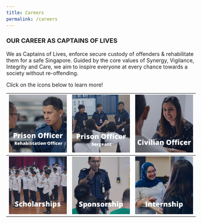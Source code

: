```yaml
---
title: Careers
permalink: /careers
---
```

### **OUR CAREER AS CAPTAINS OF LIVES**

We as Captains of Lives, enforce secure custody of offenders & rehabilitate them for a safe Singapore. Guided by the core values of Synergy, Vigilance, Integrity and Care, we aim to inspire everyone at every chance towards a society without re-offending.

Click on the icons below to learn more!

|[ ![Alt text for image on Isomer site](/images/image-library/poro%202.png)](https://pris-test-staging.netlify.app/careers/prison-officer) | [![Alt text for image on Isomer site](/images/image-library/POS.png)](https://pris-test-staging.netlify.app/careers/prison-officer-sergeant) |[ ![Alt text for image on Isomer site](/images/image-library/civ2.png)](https://www.sps.gov.sg/career/civilian) |
|  -------- | -------- | -------- |
| [![Alt text for image on Isomer site](/images/image-library/schol.png) ](https://www.sps.gov.sg/career/scholarships)    |[ ![Alt text for image on Isomer site](/images/image-library/spons.png)](https://www.sps.gov.sg/career/home-team-sponsorships)     |[ ![Alt text for image on Isomer site](/images/image-library/intern.png) ](https://www.sps.gov.sg/career/internships)  |